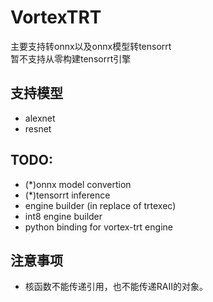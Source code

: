 # VortexTRT
主要支持转onnx以及onnx模型转tensorrt  
暂不支持从零构建tensorrt引擎


##  支持模型
- alexnet
- resnet


## TODO:
- (*)onnx model convertion
- (*)tensorrt inference
- engine builder (in replace of trtexec)
- int8 engine builder
- python binding for vortex-trt engine


## 注意事项
- 核函数不能传递引用，也不能传递RAII的对象。
